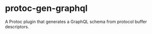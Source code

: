 # protoc-gen-graphql

A Protoc plugin that generates a GraphQL schema from protocol buffer descriptors.

